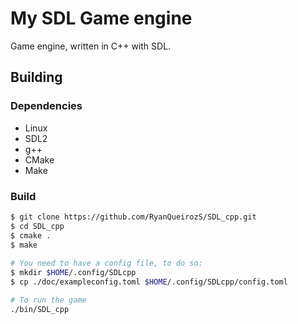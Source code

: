 # My SDL Game engine
Game engine, written in C++ with SDL.

## Building

### Dependencies

- Linux
- SDL2
- g++
- CMake
- Make

### Build

```sh
$ git clone https://github.com/RyanQueirozS/SDL_cpp.git
$ cd SDL_cpp
$ cmake .
$ make
 
# You need to have a config file, to do so:
$ mkdir $HOME/.config/SDLcpp 
$ cp ./doc/exampleconfig.toml $HOME/.config/SDLcpp/config.toml

# To run the game
./bin/SDL_cpp
```
